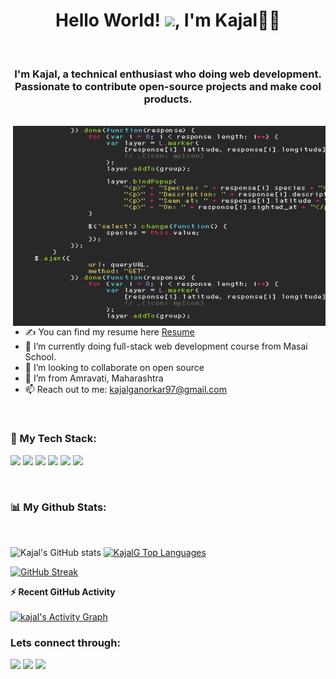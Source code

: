 <h1 align="center">Hello World! <img src="https://raw.githubusercontent.com/MartinHeinz/MartinHeinz/master/wave.gif" width="30px">, I'm Kajal👩‍💻</h1>
<br>
<h3 align="center">I'm Kajal, a technical enthusiast who doing web development. Passionate to contribute open-source projects and make cool products.</h3>
<br>
<img align="right" alt="GIF" src="https://github.com/bhumikatewary/bhumikatewary/blob/main/giphy.gif" width="500" height="320" />

- ✍ You can find my resume here [Resume]
- 🌱 I’m currently doing full-stack web development course from Masai School.
- 👯 I’m looking to collaborate on open source
- 🏫 I’m from Amravati, Maharashtra
- 📫 Reach out to me: kajalganorkar97@gmail.com


<br>

### 🚀 My Tech Stack:

<p align="left">
    <a> <img src="https://img.icons8.com/color/48/000000/html-5.png"/> </a>
    <a> <img src="https://img.icons8.com/color/48/000000/css3.png"/> </a>
    <a> <img src="https://img.icons8.com/color/48/000000/javascript.png"/> </a>
    <a> <img src="https://img.icons8.com/color/48/000000/nodejs.png"/> </a>
    <a><img src="https://img.icons8.com/plasticine/2x/react.png" height=50px /></a>
    <a> <img src="https://cdn.iconscout.com/icon/free/png-48/mongodb-3629612-3032310.png"/> 
    
</p>

<br>

### 📊 My Github Stats:

<br/>

![Kajal's GitHub stats](https://github-readme-stats.vercel.app/api?username=kajalG-97&show_icons=true&theme=radical) <a href="https://github.com/kajalG-97/github-readme-stats"><img alt="KajalG Top Languages" src="https://github-readme-stats.vercel.app/api/top-langs/?username=kajalG-97&langs_count=8&count_private=true&layout=compact&theme=react&hide_border=true&bg_color=0D1117" /></a>

[![GitHub Streak](https://github-readme-streak-stats.herokuapp.com?user=kajalG-97&theme=radical&hide_border=true&date_format=M%20j%5B%2C%20Y%5D)](https://git.io/streak-stats)
<br>

<summary><b>⚡ Recent GitHub Activity</b></summary>
<br/>
   <a href="https://github.com/kajalG-97"><img alt="kajal's Activity Graph" src="https://activity-graph.herokuapp.com/graph?username=kajalG-97&custom_title=kajalG-97's%20Contribution%20Graph&theme=react-dark" /></a>
  <br/>

### Lets connect through:

<a href="https://twitter.com/GanorkarKajal
"><img src="https://img.icons8.com/color/48/000000/twitter--v1.png"/></a>
<a href="https://www.linkedin.com/in/kajal-ganorkar-20078616b"><img src="https://img.icons8.com/color/48/000000/linkedin.png"/></a>
<a href="https://www.instagram.com/kajalganorkar/"><img src="https://img.icons8.com/fluency/2x/instagram-new.png" height=50px/></a>


[resume]:https://drive.google.com/file/d/1T5JLa5y1UV_EJ8isNf_obCe0nWY4Wceq/view?usp=sharing
